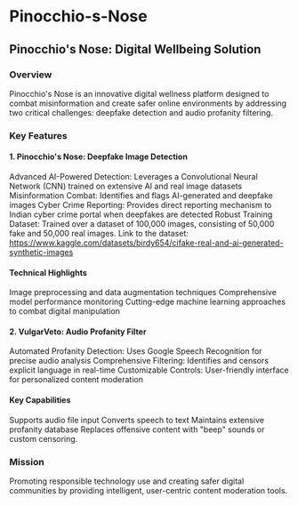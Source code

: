 # Pinocchio-s-Nose
## Pinocchio's Nose: Digital Wellbeing Solution
### Overview
Pinocchio's Nose is an innovative digital wellness platform designed to combat misinformation and create safer online environments by addressing two critical challenges: deepfake detection and audio profanity filtering.
### Key Features
#### 1. Pinocchio's Nose: Deepfake Image Detection

Advanced AI-Powered Detection: Leverages a Convolutional Neural Network (CNN) trained on extensive AI and real image datasets
Misinformation Combat: Identifies and flags AI-generated and deepfake images
Cyber Crime Reporting: Provides direct reporting mechanism to Indian cyber crime portal when deepfakes are detected
Robust Training Dataset: Trained over a dataset of 100,000 images, consisting of 50,000 fake and 50,000 real images. 
Link to the dataset: https://www.kaggle.com/datasets/birdy654/cifake-real-and-ai-generated-synthetic-images
#### Technical Highlights

Image preprocessing and data augmentation techniques
Comprehensive model performance monitoring
Cutting-edge machine learning approaches to combat digital manipulation

#### 2. VulgarVeto: Audio Profanity Filter

Automated Profanity Detection: Uses Google Speech Recognition for precise audio analysis
Comprehensive Filtering: Identifies and censors explicit language in real-time
Customizable Controls: User-friendly interface for personalized content moderation

#### Key Capabilities

Supports audio file input
Converts speech to text
Maintains extensive profanity database
Replaces offensive content with "beep" sounds or custom censoring.

### Mission
Promoting responsible technology use and creating safer digital communities by providing intelligent, user-centric content moderation tools.
